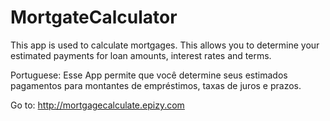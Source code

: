 # MortgateCalculator
This app is used to calculate mortgages.
This allows you to determine your estimated payments for loan amounts, interest rates and terms.

Portuguese:
Esse App permite que você determine seus estimados pagamentos para montantes de empréstimos, taxas de juros e prazos.

Go to:
http://mortgagecalculate.epizy.com
